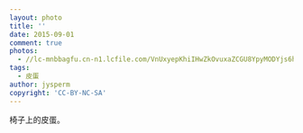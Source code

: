 ```yaml
---
layout: photo
title: ''
date: 2015-09-01
comment: true
photos:
  - //lc-mnbbagfu.cn-n1.lcfile.com/VnUxyepKhiIHwZkOvuxaZCGU8YpyMODYjs6hveRi.jpg?imageView2/1/w/900/h/600
tags:
  - 皮蛋
author: jysperm
copyright: 'CC-BY-NC-SA'
---
```

椅子上的皮蛋。
